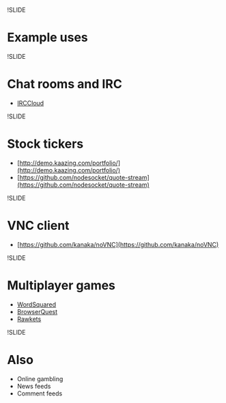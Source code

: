 !SLIDE

# Example uses


!SLIDE

# Chat rooms and IRC

* [IRCCloud](https://irccloud.com)


!SLIDE

# Stock tickers

* [http://demo.kaazing.com/portfolio/](http://demo.kaazing.com/portfolio/)
* [https://github.com/nodesocket/quote-stream](https://github.com/nodesocket/quote-stream)


!SLIDE

# VNC client

* [https://github.com/kanaka/noVNC](https://github.com/kanaka/noVNC)


!SLIDE

# Multiplayer games

* [WordSquared](http://wordsquared.com/)
* [BrowserQuest](http://browserquest.mozilla.org/)
* [Rawkets](http://rawkets.com/)


!SLIDE

# Also

* Online gambling
* News feeds
* Comment feeds


